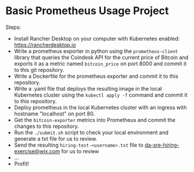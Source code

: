 # Basic Prometheus Usage Project

Steps:

- Install Rancher Desktop on your computer with Kubernetes enabled: https://rancherdesktop.io
- Write a prometheus exporter in python using the `prometheus-client` library that queries the Coindesk API for the current price of Bitcoin and exports it as a metric named `bitcoin_price` on port 8000 and commit it to this git repository.
- Write a Dockerfile for the prometheus exporter and commit it to this repository.
- Write a .yaml file that deploys the resulting image in the local Kubernetes cluster using the `kubectl apply -f` command and commit it to this repository.
- Deploy prometheus in the local Kubernetes cluster with an ingress with hostname "localhost" on port 80.
- Get the `bitcoin-exporter` metrics into Prometheus and commit the changes to this repository.
- Run the `./submit.sh` script to check your local environment and generate a txt file for us to review.
- Send the resulting `hiring-test-<username>.txt` file to da-sre-hiring-exercise@wix.com for us to review
- ...
- Profit!
